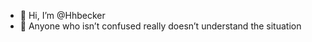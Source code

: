 - 👋 Hi, I’m @Hhbecker
- 👀 Anyone who isn’t confused really doesn’t understand the situation

<!---
Hhbecker/Hhbecker is a ✨ special ✨ repository because its `README.md` (this file) appears on your GitHub profile.
You can click the Preview link to take a look at your changes.
--->
